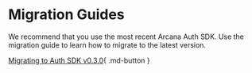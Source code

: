 # Migration Guides

We recommend that you use the most recent Arcana Auth SDK. Use the migration guide to learn how to migrate to the latest version.

[Migrating to Auth SDK v0.3.0](beta_auth_v0.3.0_migration.md){ .md-button }